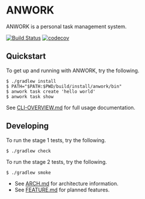 # ANWORK

ANWORK is a personal task management system.

[![Build Status](https://travis-ci.org/ankeesler/anwork.svg?branch=master)](https://travis-ci.org/ankeesler/anwork)
[![codecov](https://codecov.io/gh/ankeesler/anwork/branch/master/graph/badge.svg)](https://codecov.io/gh/ankeesler/anwork)

## Quickstart

To get up and running with ANWORK, try the following.
```
$ ./gradlew install
$ PATH="$PATH:$PWD/build/install/anwork/bin"
$ anwork task create 'hello world'
$ anwork task show
```

See [CLI-OVERVIEW.md](doc/CLI-OVERVIEW.md) for full usage documentation.

## Developing

To run the stage 1 tests, try the following.
```
$ ./gradlew check
```

To run the stage 2 tests, try the following.
```
$ ./gradlew smoke
```

- See [ARCH.md](doc/ARCH.md) for architecture information.
- See [FEATURE.md](doc/FEATURE.md) for planned features.
